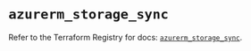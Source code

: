 # `azurerm_storage_sync`

Refer to the Terraform Registry for docs: [`azurerm_storage_sync`](https://registry.terraform.io/providers/hashicorp/azurerm/3.92.0/docs/resources/storage_sync).
